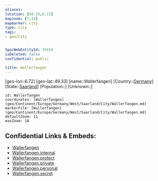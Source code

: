 ```yaml
---
aliases: 
location: [49.33,6.72]
mapzoom: [7,12] 
mapmarker: city 
type: City
tags:
- geo/City


SpocWebEntityId: 35424
isDeleted: false
confidential: public

title: Wallerfangen
---
```

[geo-lon::6.72]
[geo-lat::49.33]
[name::Wallerfangen]
[Country::[Germany](geo/Continent/Europe/Germany.md)]
[State::[Saarland](geo/Continent/Europe/Germany/Saarland.md)]
[Population::]
[Unknown::]


```leaflet
id: Wallerfangen
coordinates: [Wallerfangen](geo/Continent/Europe/Germany/West/Saarland/City/Wallerfangen.md)
markerFile: [Wallerfangen](geo/Continent/Europe/Germany/West/Saarland/City/Wallerfangen.md)
defaultZoom: 11 
maxZoom: 18
```


## Confidential Links & Embeds: 
- [Wallerfangen](../../../../../../../../_public/geo/Continent/Europe/Germany/West/Saarland/City/Wallerfangen.md) 
- [Wallerfangen.internal](../../../../../../../../_internal/geo/Continent/Europe/Germany/West/Saarland/City/Wallerfangen.internal.md) 
- [Wallerfangen.protect](../../../../../../../../_protect/geo/Continent/Europe/Germany/West/Saarland/City/Wallerfangen.protect.md) 
- [Wallerfangen.private](../../../../../../../../_private/geo/Continent/Europe/Germany/West/Saarland/City/Wallerfangen.private.md) 
- [Wallerfangen.personal](../../../../../../../../_personal/geo/Continent/Europe/Germany/West/Saarland/City/Wallerfangen.personal.md) 
- [Wallerfangen.secret](../../../../../../../../_secret/geo/Continent/Europe/Germany/West/Saarland/City/Wallerfangen.secret.md) 
